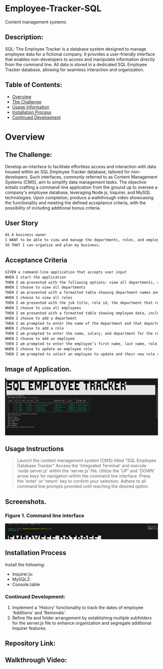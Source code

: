 # Employee-Tracker-SQL
Content management systems

## Description:
SQL: 
The Employee Tracker is a database system designed to manage employee data for a fictional company. It provides a user-friendly interface that enables non-developers to access and manipulate information directly from the command line. All data is stored in a dedicated SQL Employee Tracker database, allowing for seamless interaction and organization.

## Table of Contents:
- [Overview](#Overview)
- [The Challenge](#The-Challenge)
- [Usage Information](#Usage-Information)
- [Installation Process](#Installation-Process)
- [Continued Development](#Continued-Development)


# Overview

## The Challenge:

Develop an interface to facilitate effortless access and interaction with data housed within an SQL Employee Tracker database, tailored for non-developers. Such interfaces, commonly referred to as Content Management Systems (CMS), aim to simplify data management tasks. The objective entails crafting a command-line application from the ground up to oversee a company's employee database, leveraging Node.js, Inquirer, and MySQL technologies. Upon completion, produce a walkthrough video showcasing the functionality and meeting the defined acceptance criteria, with the possibility of including additional bonus criteria.

## User Story
```md
AS A business owner
I WANT to be able to view and manage the departments, roles, and employees in my company
SO THAT I can organize and plan my business.
```

## Acceptance Criteria
```md
GIVEN a command-line application that accepts user input
WHEN I start the application
THEN I am presented with the following options: view all departments, view all roles, view all employees, add a department, add a role, add an employee, and update an employee role
WHEN I choose to view all departments
THEN I am presented with a formatted table showing department names and department ids
WHEN I choose to view all roles
THEN I am presented with the job title, role id, the department that role belongs to, and the salary for that role
WHEN I choose to view all employees
THEN I am presented with a formatted table showing employee data, including employee ids, first names, last names, job titles, departments, salaries, and managers that the employees report to
WHEN I choose to add a department
THEN I am prompted to enter the name of the department and that department is added to the database
WHEN I choose to add a role
THEN I am prompted to enter the name, salary, and department for the role and that role is added to the database
WHEN I choose to add an employee
THEN I am prompted to enter the employee’s first name, last name, role, and manager, and that employee is added to the database
WHEN I choose to update an employee role
THEN I am prompted to select an employee to update and their new role and this information is updated in the database 
```
## Image of Application.
![SQL Employee Tracker](image.png)

## Usage Instructions

> Launch the content management system (CMS) titled "SQL Employee Database Tracker"
> Access the 'Integrated Terminal' and execute 'node server.js' within the 'server.js' file.
> Utilize the 'UP' and 'DOWN' arrow keys for navigation within the command line interface.
> Press the 'enter' or 'return' key to confirm your selection.
> Adhere to all command line prompts provided until reaching the desired option.


## Screenshots.
### Figure 1. Command line interface
![Command Line](image-1.png)

## Installation Process

Install the following: 
- Inquirer.js: 
- MySQL2: 
- Console.table


### Continued Development:
1. Implement a 'History' functionality to track the dates of employee 'Additions' and 'Removals'.
2. Refine file and folder arrangement by establishing multiple subfolders for the server.js file to enhance organization and segregate additional Inquirer features.


## Repository Link:

## Walkthrough Video: